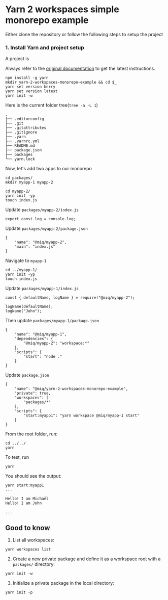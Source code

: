 # Yarn 2 workspaces simple monorepo example

Either clone the repository or follow the following steps to setup the project

### 1. Install Yarn and project setup

A project is

Always refer to the [original documentation](https://yarnpkg.com/getting-started/install) to get the latest instructions.

```
npm install -g yarn
mkdir yarn-2-workspaces-monorepo-example && cd $_
yarn set version berry
yarn set version latest
yarn init -w
```

Here is the current folder tree(`tree -a -L 1`)

```
.
├── .editorconfig
├── .git
├── .gitattributes
├── .gitignore
├── .yarn
├── .yarnrc.yml
├── README.md
├── package.json
├── packages
└── yarn.lock
```

Now, let's add two apps to our monorepo

```
cd packages/
mkdir myapp-1 myapp-2
```

```
cd myapp-2/
yarn init -yp
touch index.js
```

Update `packages/myapp-2/index.js`

```
export const log = console.log;
```

Update `packages/myapp-2/package.json`

```
{
    "name": "@miq/myapp-2",
    "main": "index.js"
}
```

Navigate to `myapp-1`

```
cd ../myapp-1/
yarn init -yp
touch index.js
```

Update `packages/myapp-1/index.js`

```
const { defaultName, logName } = require("@miq/myapp-2");

logName(defaultName);
logName("John");
```

Then update `packages/myapp-1/package.json`

```
{
    "name": "@miq/myapp-1",
    "dependencies": {
        "@miq/myapp-2": "workspace:*"
    },
    "scripts": {
        "start": "node ."
    }
}

```

Update `package.json`

```
{
    "name": "@miq/yarn-2-workspaces-monorepo-example",
    "private": true,
    "workspaces": [
        "packages/*"
    ],
    "scripts": {
        "start:myapp1": "yarn workspace @miq/myapp-1 start"
    }
}
```

From the root folder, run:

```
cd ../../
yarn
```

To test, run

```
yarn
```

You should see the output:

```
yarn start:myapp1
...

Hello! I am Michaël
Hello! I am John

...

```

## Good to know

1. List all workspaces:

```
yarn workspaces list
```

2. Create a new private package and define it as a workspace root with a `packages/` directory:

```
yarn init -w
```

3. Initialize a private package in the local directory:

```
yarn init -p
```
